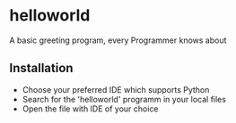 # helloworld
A basic greeting program, every Programmer knows about
## Installation
- Choose your preferred IDE which supports Python
- Search for the 'helloworld' programm in your local files
- Open the file with IDE of your choice

